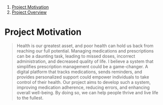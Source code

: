 1. [Project Motivation](#project-motivation)
2. [Project Overview](#project-overview)

# Project Motivation
> Health is our greatest asset, and poor health can hold us back from reaching our full potential. Managing medications and prescriptions can be a daunting task, leading to missed doses, incorrect administration, and decreased quality of life. I believe a system that simplifies prescription management could be a game-changer. A digital platform that tracks medications, sends reminders, and provides personalized support could empower individuals to take control of their health. Our project aims to develop such a system, improving medication adherence, reducing errors, and enhancing overall well-being. By doing so, we can help people thrive and live life to the fullest.

